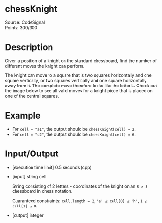 # chessKnight
Source: CodeSignal <br>
Points: 300/300

# Description

Given a position of a knight on the standard chessboard, find the number of different moves the knight can perform.

The knight can move to a square that is two squares horizontally and one square vertically, or two squares vertically and one square horizontally away from it. The complete move therefore looks like the letter L. Check out the image below to see all valid moves for a knight piece that is placed on one of the central squares.

# Example

* For `cell = "a1"`, the output should be
  `chessKnight(cell) = 2`.
* For `cell = "c2"`, the output should be
  `chessKnight(cell) = 6`.

# Input/Output

* [execution time limit] 0.5 seconds (cpp)

* [input] string cell

  String consisting of 2 letters - coordinates of the knight on an `8 × 8` chessboard in chess notation.

  Guaranteed constraints:
  `cell.length = 2`,
  `'a' ≤ cell[0] ≤ 'h'`,
  `1 ≤ cell[1] ≤ 8`.

* [output] integer
